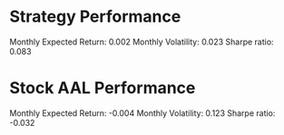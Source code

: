 # Strategy Performance
Monthly Expected Return: 0.002
Monthly Volatility: 0.023
Sharpe ratio: 0.083
# Stock AAL Performance
Monthly Expected Return: -0.004
Monthly Volatility: 0.123
Sharpe ratio: -0.032
